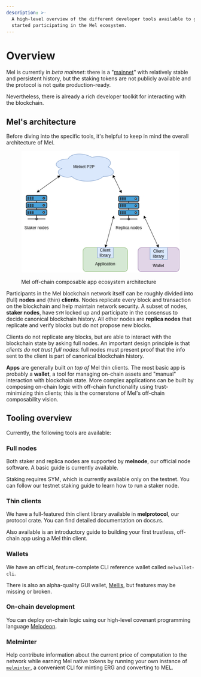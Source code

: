 ```yaml
---
description: >-
  A high-level overview of the different developer tools available to get
  started participating in the Mel ecosystem.
---
```


# Overview

Mel is currently in _beta mainnet_: there is a "[mainnet](https://scan.mel.org/)" with relatively stable and persistent history, but the staking tokens are not publicly available and the protocol is not quite production-ready.

Nevertheless, there is already a rich developer toolkit for interacting with the blockchain.

## Mel's architecture

Before diving into the specific tools, it's helpful to keep in mind the overall architecture of Mel.

<figure><img src="../.gitbook/assets/architecture.png" alt=""><figcaption><p>Mel off-chain composable app ecosystem architecture</p></figcaption></figure>

Participants in the Mel blockchain network itself can be roughly divided into (full) **nodes** and (thin) **clients**. Nodes replicate every block and transaction on the blockchain and help maintain network security. A subset of nodes, **staker nodes**, have `SYM` locked up and participate in the consensus to decide canonical blockchain history. All other nodes are **replica nodes** that replicate and verify blocks but do not propose new blocks.

Clients do not replicate any blocks, but are able to interact with the blockchain state by asking full nodes. An important design principle is that _clients do not trust full nodes_: full nodes must present proof that the info sent to the client is part of canonical blockchain history.

**Apps** are generally built _on top of_ Mel thin clients. The most basic app is probably a **wallet**, a tool for managing on-chain assets and "manual" interaction with blockchain state. More complex applications can be built by composing on-chain logic with off-chain functionality using trust-minimizing thin clients; this is the cornerstone of Mel's off-chain composability vision.

## Tooling overview

Currently, the following tools are available:

### Full nodes

Both staker and replica nodes are supported by **melnode**, our official node software. A basic guide is currently available.

Staking requires SYM, which is currently available only on the testnet. You can follow our testnet staking guide to learn how to run a staker node.

### Thin clients

We have a full-featured thin client library available in **melprotocol**, our protocol crate. You can find detailed documentation on docs.rs.

Also available is an introductory guide to building your first trustless, off-chain app using a Mel thin client.

### Wallets

We have an official, feature-complete CLI reference wallet called `melwallet-cli`.

There is also an alpha-quality GUI wallet, [Mellis](https://github.com/Mellabs/mellis), but features may be missing or broken.

### On-chain development

You can deploy on-chain logic using our high-level covenant programming language [Melodeon](https://melodeonlang.org/).

### Melminter

Help contribute information about the current price of computation to the network while earning Mel native tokens by running your own instance of [`melminter`](melmint/getting-tokens/using-melminter.md), a convenient CLI for minting ERG and converting to MEL.
